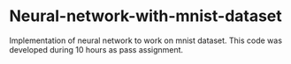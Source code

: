 # Neural-network-with-mnist-dataset

Implementation of neural network to work on mnist dataset. This code was developed during 10 hours as pass assignment.

